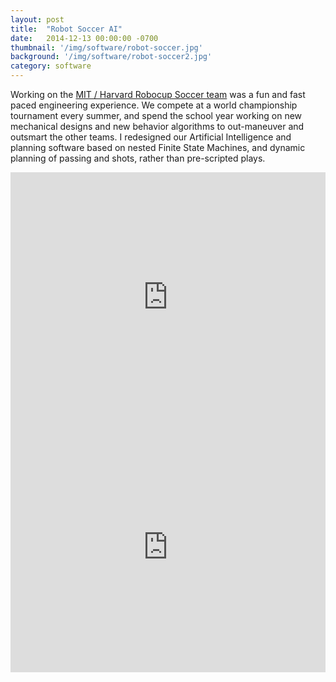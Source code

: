 ```yaml
---
layout: post
title:  "Robot Soccer AI"
date:   2014-12-13 00:00:00 -0700
thumbnail: '/img/software/robot-soccer.jpg'
background: '/img/software/robot-soccer2.jpg'
category: software
---
```

Working on the <a href="https://harvardrobotics.com/">MIT / Harvard Robocup Soccer team</a> was a fun and fast paced engineering experience. We compete at a world championship tournament every summer, and spend the school year working on new mechanical designs and new behavior algorithms to out-maneuver and outsmart the other teams. I redesigned our Artificial Intelligence and planning software based on nested Finite State Machines, and dynamic planning of passing and shots, rather than pre-scripted plays. 

<iframe width="100%" height="400" src="https://www.youtube.com/embed/Q2VanBFx5nk" title="YouTube video player" frameborder="0" allow="accelerometer; autoplay; clipboard-write; encrypted-media; gyroscope; picture-in-picture" allowfullscreen></iframe>

<iframe width="100%" height="400" src="https://www.youtube.com/embed/04PGbT4YFoI" title="YouTube video player" frameborder="0" allow="accelerometer; autoplay; clipboard-write; encrypted-media; gyroscope; picture-in-picture" allowfullscreen></iframe>
